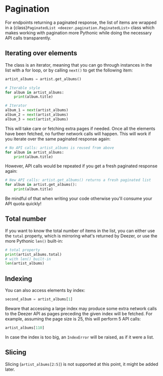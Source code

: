 # Pagination

For endpoints returning a paginated response, the list of items are wrapped in a {class}`PaginatedList <deezer.pagination.PaginatedList>` class which makes working with pagination more Pythonic while doing the necessary API calls transparently.

## Iterating over elements

The class is an iterator, meaning that you can go through instances in the list with a for loop, or by calling `next()` to get the following item:

```python
artist_albums = artist.get_albums()

# Iterable style
for album in artist_albums:
    print(album.title)

# Iterator
album_1 = next(artist_albums)
album_2 = next(artist_albums)
album_3 = next(artist_albums)
```

This will take care or fetching extra pages if needed. Once all the elements have been fetched, no further network calls will happen. This will work if you iterate over the same paginated response again:

```python
# No API calls: artist_albums is reused from above
for album in artist_albums:
    print(album.title)
```

However, API calls would be repeated if you get a fresh paginated response again:

```python
# New API calls: artist.get_albums() returns a fresh paginated list
for album in artist.get_albums():
    print(album.title)
```

Be mindful of that when writing your code otherwise you'll consume your API quota quickly!

## Total number

If you want to know the total number of items in the list, you can either use the `total` property, which is mirroring what's returned by Deezer, or use the more Pythonic `len()` built-in:

```python
# total property
print(artist_albums.total)
# with len() built-in
len(artist_albums)
```

## Indexing

You can also access elements by index:

```python
second_album = artist_albums[1]
```

Beware that accessing a large index may produce some extra network calls to the Deezer API as pages preceding the given index will be fetched. For example, assuming the page size is 25, this will perform 5 API calls:

```python
artist_albums[110]
```

In case the index is too big, an `IndexError` will be raised, as if it were a list.

## Slicing

Slicing (`artist_albums[2:5]`) is not supported at this point, it might be added later.
